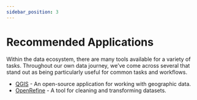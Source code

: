 ```yaml
---
sidebar_position: 3
---
```


# Recommended Applications

Within the data ecosystem, there are many tools available for a variety of tasks. Throughout our own data journey, we’ve come across several that stand out as being particularly useful for common tasks and workflows.

- [QGIS](/reference/recommended-applications/qgis) - An open-source application for working with geographic data.
- [OpenRefine](/reference/recommended-applications/openrefine) - A tool for cleaning and transforming datasets.